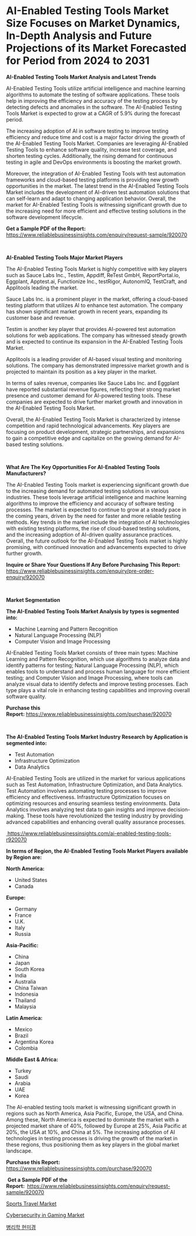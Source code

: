 <p><h1>AI-Enabled Testing Tools Market Size Focuses on Market Dynamics, In-Depth Analysis and Future Projections of its Market Forecasted for Period from 2024 to 2031</h1></p><p><strong>AI-Enabled Testing Tools Market Analysis and Latest Trends</strong></p>
<p><p>AI-Enabled Testing Tools utilize artificial intelligence and machine learning algorithms to automate the testing of software applications. These tools help in improving the efficiency and accuracy of the testing process by detecting defects and anomalies in the software. The AI-Enabled Testing Tools Market is expected to grow at a CAGR of 5.9% during the forecast period.</p><p>The increasing adoption of AI in software testing to improve testing efficiency and reduce time and cost is a major factor driving the growth of the AI-Enabled Testing Tools Market. Companies are leveraging AI-Enabled Testing Tools to enhance software quality, increase test coverage, and shorten testing cycles. Additionally, the rising demand for continuous testing in agile and DevOps environments is boosting the market growth.</p><p>Moreover, the integration of AI-Enabled Testing Tools with test automation frameworks and cloud-based testing platforms is providing new growth opportunities in the market. The latest trend in the AI-Enabled Testing Tools Market includes the development of AI-driven test automation solutions that can self-learn and adapt to changing application behavior. Overall, the market for AI-Enabled Testing Tools is witnessing significant growth due to the increasing need for more efficient and effective testing solutions in the software development lifecycle.</p></p>
<p><strong>Get a Sample PDF of the Report:&nbsp;</strong> <a href="https://www.reliablebusinessinsights.com/enquiry/request-sample/920070">https://www.reliablebusinessinsights.com/enquiry/request-sample/920070</a></p>
<p>&nbsp;</p>
<p><strong>AI-Enabled Testing Tools Major Market Players</strong></p>
<p><p>The AI-Enabled Testing Tools Market is highly competitive with key players such as Sauce Labs Inc., Testim, Appdiff, ReTest GmbH, ReportPortal.io, Eggplant, Apptest.ai, Functionize Inc., testRigor, AutonomIQ, TestCraft, and Applitools leading the market. </p><p>Sauce Labs Inc. is a prominent player in the market, offering a cloud-based testing platform that utilizes AI to enhance test automation. The company has shown significant market growth in recent years, expanding its customer base and revenue. </p><p>Testim is another key player that provides AI-powered test automation solutions for web applications. The company has witnessed steady growth and is expected to continue its expansion in the AI-Enabled Testing Tools Market. </p><p>Applitools is a leading provider of AI-based visual testing and monitoring solutions. The company has demonstrated impressive market growth and is projected to maintain its position as a key player in the market.</p><p>In terms of sales revenue, companies like Sauce Labs Inc. and Eggplant have reported substantial revenue figures, reflecting their strong market presence and customer demand for AI-powered testing tools. These companies are expected to drive further market growth and innovation in the AI-Enabled Testing Tools Market.</p><p>Overall, the AI-Enabled Testing Tools Market is characterized by intense competition and rapid technological advancements. Key players are focusing on product development, strategic partnerships, and expansions to gain a competitive edge and capitalize on the growing demand for AI-based testing solutions.</p></p>
<p>&nbsp;</p>
<p><strong>What Are The Key Opportunities For AI-Enabled Testing Tools Manufacturers?</strong></p>
<p><p>The AI-Enabled Testing Tools market is experiencing significant growth due to the increasing demand for automated testing solutions in various industries. These tools leverage artificial intelligence and machine learning algorithms to improve the efficiency and accuracy of software testing processes. The market is expected to continue to grow at a steady pace in the coming years, driven by the need for faster and more reliable testing methods. Key trends in the market include the integration of AI technologies with existing testing platforms, the rise of cloud-based testing solutions, and the increasing adoption of AI-driven quality assurance practices. Overall, the future outlook for the AI-Enabled Testing Tools market is highly promising, with continued innovation and advancements expected to drive further growth.</p></p>
<p><strong>Inquire or Share Your Questions If Any Before Purchasing This Report:</strong> <a href="https://www.reliablebusinessinsights.com/enquiry/pre-order-enquiry/920070">https://www.reliablebusinessinsights.com/enquiry/pre-order-enquiry/920070</a></p>
<p>&nbsp;</p>
<p><strong>Market Segmentation</strong></p>
<p><strong>The AI-Enabled Testing Tools Market Analysis by types is segmented into:</strong></p>
<p><ul><li>Machine Learning and Pattern Recognition</li><li>Natural Language Processing (NLP)</li><li>Computer Vision and Image Processing</li></ul></p>
<p><p>AI-Enabled Testing Tools Market consists of three main types: Machine Learning and Pattern Recognition, which use algorithms to analyze data and identify patterns for testing; Natural Language Processing (NLP), which enables tools to understand and process human language for more efficient testing; and Computer Vision and Image Processing, where tools can analyze visual data to identify defects and improve testing processes. Each type plays a vital role in enhancing testing capabilities and improving overall software quality.</p></p>
<p><strong>Purchase this Report:&nbsp;</strong><a href="https://www.reliablebusinessinsights.com/purchase/920070">https://www.reliablebusinessinsights.com/purchase/920070</a></p>
<p>&nbsp;</p>
<p><strong>The AI-Enabled Testing Tools Market Industry Research by Application is segmented into:</strong></p>
<p><ul><li>Test Automation</li><li>Infrastructure Optimization</li><li>Data Analytics</li></ul></p>
<p><p>AI-Enabled Testing Tools are utilized in the market for various applications such as Test Automation, Infrastructure Optimization, and Data Analytics. Test Automation involves automating testing processes to improve efficiency and effectiveness. Infrastructure Optimization focuses on optimizing resources and ensuring seamless testing environments. Data Analytics involves analyzing test data to gain insights and improve decision-making. These tools have revolutionized the testing industry by providing advanced capabilities and enhancing overall quality assurance processes.</p></p>
<p><a href="https://www.reliablebusinessinsights.com/ai-enabled-testing-tools-r920070">&nbsp;https://www.reliablebusinessinsights.com/ai-enabled-testing-tools-r920070</a></p>
<p><strong>In terms of Region, the AI-Enabled Testing Tools Market Players available by Region are:</strong></p>
<p>
    <p> <strong> North America: </strong>
        <ul>
            <li>United States</li>
            <li>Canada</li>
        </ul>
        </p> 
    <p> <strong> Europe: </strong>
        <ul>
            <li>Germany</li>
            <li>France</li>
            <li>U.K.</li>
            <li>Italy</li>
            <li>Russia</li>
        </ul>
        </p> 
    <p> <strong> Asia-Pacific: </strong>
        <ul>
            <li>China</li>
            <li>Japan</li>
            <li>South Korea</li>
            <li>India</li>
            <li>Australia</li>
            <li>China Taiwan</li>
            <li>Indonesia</li>
            <li>Thailand</li>
            <li>Malaysia</li>
        </ul>
        </p> 
    <p> <strong> Latin America: </strong>
        <ul>
            <li>Mexico</li>
            <li>Brazil</li>
            <li>Argentina Korea</li>
            <li>Colombia</li>
        </ul>
        </p> 
    <p> <strong> Middle East & Africa: </strong>
        <ul>
            <li>Turkey</li>
            <li>Saudi</li>
            <li>Arabia</li>
            <li>UAE</li>
            <li>Korea</li>
        </ul>
    </p>
    </p>
<p><p>The AI-enabled testing tools market is witnessing significant growth in regions such as North America, Asia Pacific, Europe, the USA, and China. Among these, North America is expected to dominate the market with a projected market share of 40%, followed by Europe at 25%, Asia Pacific at 20%, the USA at 10%, and China at 5%. The increasing adoption of AI technologies in testing processes is driving the growth of the market in these regions, thus positioning them as key players in the global market landscape.</p></p>
<p><strong>Purchase this Report: </strong><a href="https://www.reliablebusinessinsights.com/purchase/920070">https://www.reliablebusinessinsights.com/purchase/920070</a></p>
<p>&nbsp;<strong>Get a Sample PDF of the Report:&nbsp;&nbsp;</strong><a href="https://www.reliablebusinessinsights.com/enquiry/request-sample/920070">https://www.reliablebusinessinsights.com/enquiry/request-sample/920070</a></p>
<p><strong></strong></p>
<p><p><a href="https://github.com/eliasMan59/Market-Research-Report-List-1/blob/main/sports-travel-market.md">Sports Travel Market</a></p><p><a href="https://github.com/MaryamSipes/Market-Research-Report-List-1/blob/main/cybersecurity-in-gaming-market.md">Cybersecurity in Gaming Market</a></p><p><a href="https://github.com/sougarounis/Market-Research-Report-List-5/blob/main/579508831697.md">병리학 현미경</a></p></p>